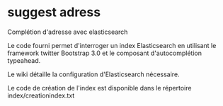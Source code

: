 suggest adress
==============

Complétion d'adresse avec elasticsearch

Le code fourni permet d'interroger un index Elasticsearch en utilisant le framework twitter Bootstrap 3.0 et le composant d'autocomplétion typeahead.

Le wiki détaille la configuration d'Elasticsearch nécessaire.

Le code de création de l'index est disponible dans le répertoire index/creationindex.txt
